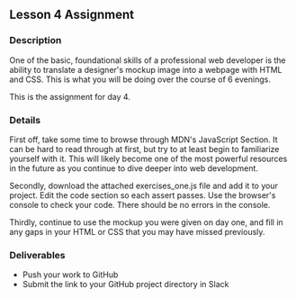 ## Lesson 4 Assignment

### Description

One of the basic, foundational skills of a professional web developer is the ability to translate a designer's mockup image into a webpage with HTML and CSS. This is what you will be doing over the course of 6 evenings.

This is the assignment for day 4.

### Details

First off, take some time to browse through MDN's JavaScript Section. It can be hard to read through at first, but try to at least begin to familiarize yourself with it. This will likely become one of the most powerful resources in the future as you continue to dive deeper into web development.

Secondly, download the attached exercises_one.js file and add it to your project. Edit the code section so each assert passes. Use the browser's console to check your code. There should be no errors in the console.

Thirdly, continue to use the mockup you were given on day one, and fill in any gaps in your HTML or CSS that you may have missed previously.

### Deliverables

* Push your work to GitHub
* Submit the link to your GitHub project directory in Slack
